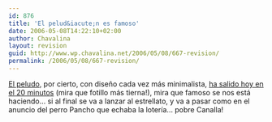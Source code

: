 ```yaml
---
id: 876
title: 'El pelud&iacute;n es famoso'
date: 2006-05-08T14:22:10+02:00
author: Chavalina
layout: revision
guid: http://www.wp.chavalina.net/2006/05/08/667-revision/
permalink: /2006/05/08/667-revision/
---
```

<a href="http://peludin.blogspot.com/" target="_blank">El peludo</a>, por cierto, con dise&ntilde;o cada vez m&aacute;s minimalista, <a href="http://www.20minutos.es/noticia/115959/0/peludo/blog/bitacora/" target="_blank">ha salido hoy en el 20 minutos</a> (mira que fotillo m&aacute;s tierna!), mira que famoso se nos est&aacute; haciendo&#8230; si al final se va a lanzar al estrellato, y va a pasar como en el anuncio del perro Pancho que echaba la loter&iacute;a&#8230; pobre Canalla!